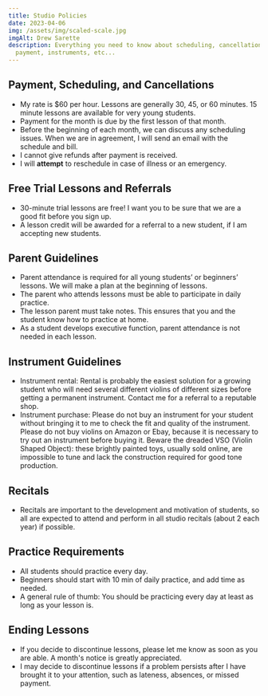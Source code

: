 ```yaml
---
title: Studio Policies
date: 2023-04-06
img: /assets/img/scaled-scale.jpg
imgAlt: Drew Sarette
description: Everything you need to know about scheduling, cancellations,
  payment, instruments, etc...
---
```

## Payment, Scheduling, and Cancellations

* My rate is $60 per hour. Lessons are generally 30, 45, or 60 minutes. 15 minute lessons are available for very young students.
* Payment for the month is due by the first lesson of that month. 
* Before the beginning of each month, we can discuss any scheduling issues. When we are in agreement, I will send an email with the schedule and bill.   
* I cannot give refunds after payment is received.  
* I will **attempt** to reschedule in case of illness or an emergency.

## Free Trial Lessons and Referrals

* 30-minute trial lessons are free! I want you to be sure that we are a good fit before you sign up.
* A lesson credit will be awarded for a referral to a new student, if I am accepting new students.

## Parent Guidelines

* Parent attendance is required for all young students’ or beginners’ lessons. We will make a plan at the beginning of lessons.
* The parent who attends lessons must be able to participate in daily practice.
* The lesson parent must take notes. This ensures that you and the student know how to practice at home.
* As a student develops executive function, parent attendance is not needed in each lesson.

## Instrument Guidelines

* Instrument rental: Rental is probably the easiest solution for a growing student who will need several different violins of different sizes before getting a permanent instrument. Contact me for a referral to a reputable shop.
* Instrument purchase: Please do not buy an instrument for your student without bringing it to me to check the fit and quality of the instrument. Please do not buy violins on Amazon or Ebay, because it is necessary to try out an instrument before buying it. Beware the dreaded VSO (Violin Shaped Object): these brightly painted toys, usually sold online, are impossible to tune and lack the construction required for good tone production.

## Recitals

* Recitals are important to the development and motivation of students, so all are expected to attend and perform in all studio recitals (about 2 each year) if possible.

## Practice Requirements
* All students should practice every day.
* Beginners should start with 10 min of daily practice, and add time as needed.
* A general rule of thumb: You should be practicing every day at least as long as your lesson is.

## Ending Lessons

* If you decide to discontinue lessons, please let me know as soon as you are able. A month's notice is greatly appreciated.
* I may decide to discontinue lessons if a problem persists after I have brought it to your attention, such as lateness, absences, or missed payment.